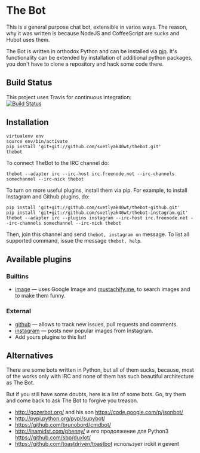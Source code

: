 The Bot
=======

This is a general purpose chat bot, extensible in varios ways.
The reason, why it was written is because NodeJS and CoffeeScript are sucks and
Hubot uses them.

The Bot is written in orthodox Python and can be installed via [pip][].
It's functionality can be extended by installation of additional python packages,
you don't have to clone a repository and hack some code there.

Build Status
------------

This project uses Travis for continuous integration:  
[![Build Status](https://secure.travis-ci.org/svetlyak40wt/thebot.png)](http://travis-ci.org/svetlyak40wt/thebot)

Installation
------------

    virtualenv env
    source env/bin/activate
    pip install 'git+git://github.com/svetlyak40wt/thebot.git'
    thebot

To connect TheBot to the IRC channel do:

    thebot --adapter irc --irc-host irc.freenode.net --irc-channels somechannel --irc-nick thebot

To turn on more useful plugins, install them via pip. For example, to install Instagram and Github plugins, do:

    pip install 'git+git://github.com/svetlyak40wt/thebot-github.git'
    pip install 'git+git://github.com/svetlyak40wt/thebot-instagram.git'
    thebot --adapter irc --plugins instagram --irc-host irc.freenode.net --irc-channels somechannel --irc-nick thebot

Then, join this channel and send `thebot, instagram on` message. To list all supported command, issue the message
`thebot, help`.


Available plugins
-----------------

### Builtins

* [image](https://github.com/svetlyak40wt/thebot/blob/master/thebot/batteries/image.py) — uses Google Image and [mustachify.me](http://mustachify.me), to search images and to make them funny.

### External

* [github](https://github.com/svetlyak40wt/thebot-github) — allows to track new issues, pull requests and comments.
* [instagram](https://github.com/svetlyak40wt/thebot-instagram) — posts new popular images from Instagram.
* Add yours plugins to this list!


Alternatives
------------

There are some bots written in Python, but all of them sucks, because,
most of the works only with IRC and none of them has such beautiful
architecture as The Bot.

But if you still have some doubts, here is a list of some bots. Go, try
them and come back to ask The Bot to forgive you treason.

* http://gozerbot.org/ and his son https://code.google.com/p/jsonbot/
* http://pypi.python.org/pypi/supybot/
* https://github.com/brunobord/cmdbot/
* http://inamidst.com/phenny/ и его продолжение для Python3 https://github.com/sbp/duxlot/
* https://github.com/toastdriven/toastbot использует irckit и gevent

[pip]: http://pypi.python.org/pypi/pip
